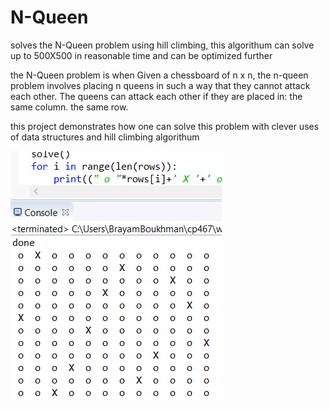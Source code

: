 # N-Queen
solves the N-Queen problem using hill climbing, this algorithum can solve up to 500X500 in reasonable time and can be optimized further

the N-Queen problem is when Given a chessboard of n x n, the n-queen problem involves placing n queens in such a way that they cannot attack each other. The queens can attack each other if they are placed in: the same column. the same row.

this project demonstrates how one can solve this problem with clever uses of data structures and hill climbing algorithum 

![](image/easy2.png)
